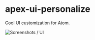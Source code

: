 # apex-ui-personalize

Cool UI customization for Atom.

![Screenshots / UI](http://i.imgur.com/mPAPsVr.png)
